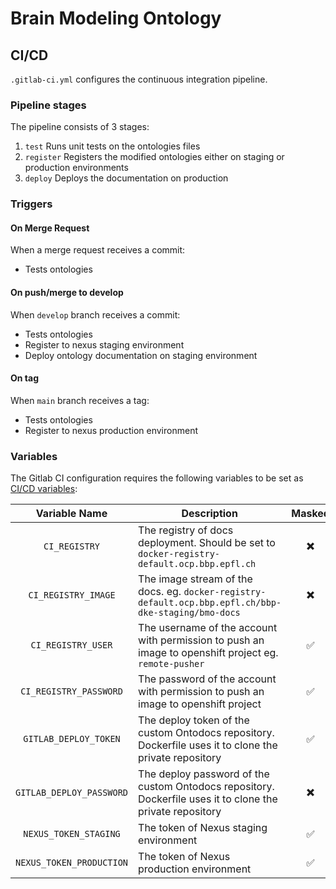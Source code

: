# Brain Modeling Ontology

## CI/CD

`.gitlab-ci.yml` configures the continuous integration pipeline. 

### Pipeline stages

The pipeline consists of 3 stages:

1) `test` Runs unit tests on the ontologies files
2) `register` Registers the modified ontologies either on staging or production environments
3) `deploy` Deploys the documentation on production

### Triggers

#### On Merge Request

When a merge request receives a commit:

- Tests ontologies

#### On push/merge to develop

When `develop` branch receives a commit:

- Tests ontologies
- Register to nexus staging environment
- Deploy ontology documentation on staging environment

#### On tag

When `main` branch receives a tag:

- Tests ontologies
- Register to nexus production environment

### Variables

The Gitlab CI configuration requires the following variables to be set as [CI/CD variables](https://docs.gitlab.com/12.10/ee/ci/variables/#via-the-ui):

| Variable Name | Description | Masked  |
|:-------------:|-------------|:-----:|
| `CI_REGISTRY` | The registry of docs deployment. Should be set to `docker-registry-default.ocp.bbp.epfl.ch` | :heavy_multiplication_x: |
| `CI_REGISTRY_IMAGE` | The image stream of the docs. eg. `docker-registry-default.ocp.bbp.epfl.ch/bbp-dke-staging/bmo-docs` | :heavy_multiplication_x: |
| `CI_REGISTRY_USER` | The username of the account with permission to push an image to openshift project eg. `remote-pusher` | :white_check_mark: |
| `CI_REGISTRY_PASSWORD` | The password of the account with permission to push an image to openshift project | :white_check_mark: |
| `GITLAB_DEPLOY_TOKEN` | The deploy token of the custom Ontodocs repository. Dockerfile uses it to clone the private repository | :white_check_mark: |
| `GITLAB_DEPLOY_PASSWORD` | The deploy password of the custom Ontodocs repository. Dockerfile uses it to clone the private repository | :heavy_multiplication_x: |
| `NEXUS_TOKEN_STAGING` | The token of Nexus staging environment | :white_check_mark: |
| `NEXUS_TOKEN_PRODUCTION` | The token of Nexus production environment | :white_check_mark: |
